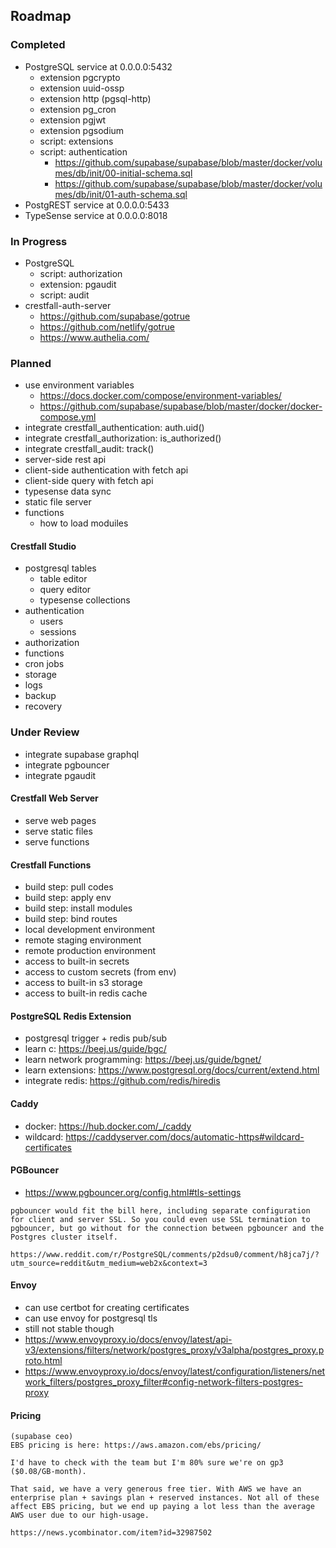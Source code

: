 ## Roadmap

### Completed

- PostgreSQL service at 0.0.0.0:5432
  - extension pgcrypto
  - extension uuid-ossp
  - extension http (pgsql-http)
  - extension pg_cron
  - extension pgjwt
  - extension pgsodium
  - script: extensions
  - script: authentication
    - https://github.com/supabase/supabase/blob/master/docker/volumes/db/init/00-initial-schema.sql
    - https://github.com/supabase/supabase/blob/master/docker/volumes/db/init/01-auth-schema.sql
- PostgREST service at 0.0.0.0:5433
- TypeSense service at 0.0.0.0:8018

### In Progress

- PostgreSQL
  - script: authorization
  - extension: pgaudit
  - script: audit
- crestfall-auth-server
  - https://github.com/supabase/gotrue
  - https://github.com/netlify/gotrue
  - https://www.authelia.com/

### Planned

- use environment variables
  - https://docs.docker.com/compose/environment-variables/
  - https://github.com/supabase/supabase/blob/master/docker/docker-compose.yml
- integrate crestfall_authentication: auth.uid()
- integrate crestfall_authorization: is_authorized()
- integrate crestfall_audit: track()
- server-side rest api
- client-side authentication with fetch api
- client-side query with fetch api
- typesense data sync
- static file server
- functions
  - how to load moduiles

#### Crestfall Studio

- postgresql tables
  - table editor
  - query editor
  - typesense collections
- authentication
  - users
  - sessions
- authorization
- functions
- cron jobs
- storage
- logs
- backup
- recovery

### Under Review

- integrate supabase graphql
- integrate pgbouncer
- integrate pgaudit

#### Crestfall Web Server

- serve web pages
- serve static files
- serve functions

#### Crestfall Functions

- build step: pull codes
- build step: apply env
- build step: install modules
- build step: bind routes
- local development environment
- remote staging environment
- remote production environment
- access to built-in secrets
- access to custom secrets (from env)
- access to built-in s3 storage
- access to built-in redis cache

#### PostgreSQL Redis Extension

- postgresql trigger + redis pub/sub
- learn c: https://beej.us/guide/bgc/
- learn network programming: https://beej.us/guide/bgnet/
- learn extensions: https://www.postgresql.org/docs/current/extend.html
- integrate redis: https://github.com/redis/hiredis

#### Caddy

- docker: https://hub.docker.com/_/caddy
- wildcard: https://caddyserver.com/docs/automatic-https#wildcard-certificates

#### PGBouncer

- https://www.pgbouncer.org/config.html#tls-settings

```
pgbouncer would fit the bill here, including separate configuration for client and server SSL. So you could even use SSL termination to pgbouncer, but go without for the connection between pgbouncer and the Postgres cluster itself.

https://www.reddit.com/r/PostgreSQL/comments/p2dsu0/comment/h8jca7j/?utm_source=reddit&utm_medium=web2x&context=3
```

#### Envoy

- can use certbot for creating certificates
- can use envoy for postgresql tls
- still not stable though
- https://www.envoyproxy.io/docs/envoy/latest/api-v3/extensions/filters/network/postgres_proxy/v3alpha/postgres_proxy.proto.html
- https://www.envoyproxy.io/docs/envoy/latest/configuration/listeners/network_filters/postgres_proxy_filter#config-network-filters-postgres-proxy

#### Pricing

```
(supabase ceo)
EBS pricing is here: https://aws.amazon.com/ebs/pricing/

I'd have to check with the team but I'm 80% sure we're on gp3 ($0.08/GB-month).

That said, we have a very generous free tier. With AWS we have an enterprise plan + savings plan + reserved instances. Not all of these affect EBS pricing, but we end up paying a lot less than the average AWS user due to our high-usage.

https://news.ycombinator.com/item?id=32987502
```